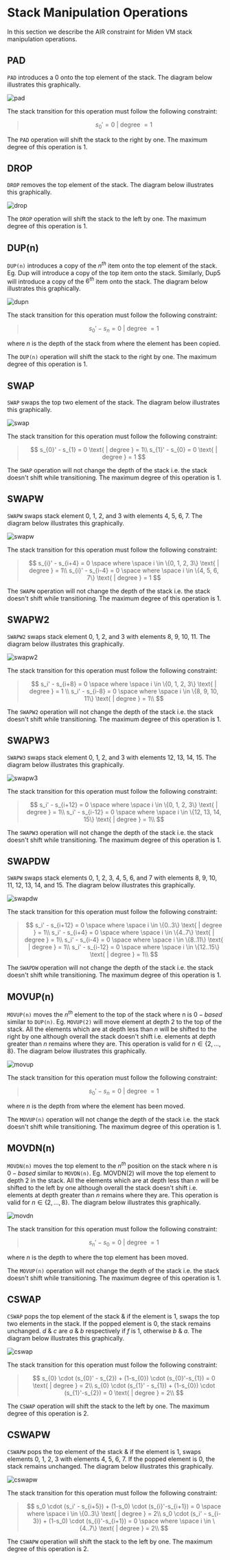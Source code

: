 # Stack Manipulation Operations
In this section we describe the AIR constraint for Miden VM stack manipulation operations. 

## PAD

`PAD` introduces a $0$ onto the top element of the stack. The diagram below illustrates this graphically.

![pad](../../assets/design/stack/stack_manipulation_operations/PAD.png)

The stack transition for this operation must follow the following constraint:

> $$
s_{0}' = 0 \text{ | degree } = 1
$$

The `PAD` operation will shift the stack to the right by one. The maximum degree of this operation is $1$.

## DROP

`DROP` removes the top element of the stack. The diagram below illustrates this graphically.

![drop](../../assets/design/stack/stack_manipulation_operations/DROP.png)

The `DROP` operation will shift the stack to the left by one. The maximum degree of this operation is $1$.

## DUP(n)

`DUP(n)` introduces a copy of the $n^{th}$ item onto the top element of the stack. Eg. Dup will introduce a copy of the top item onto the stack. Similarly, Dup5 will introduce a copy of the $6^{th}$ item onto the stack. The diagram below illustrates this graphically.

![dupn](../../assets/design/stack/stack_manipulation_operations/DUP(n).png)

The stack transition for this operation must follow the following constraint:

> $$
s_{0}' - s_{n} = 0 \text{ | degree } = 1
$$

where $n$ is the depth of the stack from where the element has been copied.

The `DUP(n)` operation will shift the stack to the right by one. The maximum degree of this operation is $1$.

## SWAP

`SWAP` swaps the top two element of the stack. The diagram below illustrates this graphically.

![swap](../../assets/design/stack/stack_manipulation_operations/SWAP.png)

The stack transition for this operation must follow the following constraint:

> $$
s_{0}' - s_{1} = 0 \text{ | degree } = 1\\
s_{1}' - s_{0} = 0 \text{ | degree } = 1
$$


The `SWAP` operation will not change the depth of the stack i.e. the stack doesn't shift while transitioning. The maximum degree of this operation is $1$.

## SWAPW

`SWAPW` swaps stack element 0, 1, 2, and 3 with elements 4, 5, 6, 7. The diagram below illustrates this graphically.

![swapw](../../assets/design/stack/stack_manipulation_operations/SWAPW.png)

The stack transition for this operation must follow the following constraint:

> $$
s_{i}' - s_{i+4} = 0 \space where \space i \in \{0, 1, 2, 3\} \text{ | degree } = 1\\
s_{i}' - s_{i-4} = 0 \space where \space i \in \{4, 5, 6, 7\} \text{ | degree } = 1
$$


The `SWAPW` operation will not change the depth of the stack i.e. the stack doesn't shift while transitioning. The maximum degree of this operation is $1$.

## SWAPW2

`SWAPW2` swaps stack element 0, 1, 2, and 3 with elements 8, 9, 10, 11. The diagram below illustrates this graphically.

![swapw2](../../assets/design/stack/stack_manipulation_operations/SWAPW2.png)

The stack transition for this operation must follow the following constraint:

> $$
s_i' - s_{i+8} = 0 \space where \space i \in \{0, 1, 2, 3\} \text{ | degree } = 1 \\
s_i' - s_{i-8} = 0 \space where \space i \in \{8, 9, 10, 11\} \text{ | degree } = 1\\
$$


The `SWAPW2` operation will not change the depth of the stack i.e. the stack doesn't shift while transitioning. The maximum degree of this operation is $1$.

## SWAPW3

`SWAPW3` swaps stack element 0, 1, 2, and 3 with elements 12, 13, 14, 15. The diagram below illustrates this graphically.

![swapw3](../../assets/design/stack/stack_manipulation_operations/SWAPW3.png)

The stack transition for this operation must follow the following constraint:

> $$
s_i' - s_{i+12} = 0 \space where \space i \in \{0, 1, 2, 3\} \text{ | degree } = 1\\
s_i' - s_{i-12} = 0 \space where \space i \in \{12, 13, 14, 15\} \text{ | degree } = 1\\
$$


The `SWAPW3` operation will not change the depth of the stack i.e. the stack doesn't shift while transitioning. The maximum degree of this operation is $1$.

## SWAPDW

`SWAPW` swaps stack elements 0, 1, 2, 3, 4, 5, 6, and 7 with elements 8, 9, 10, 11, 12, 13, 14, and 15. The diagram below illustrates this graphically.

![swapdw](../../assets/design/stack/stack_manipulation_operations/SWAPDW.png)

The stack transition for this operation must follow the following constraint:

> $$
s_i' - s_{i+12} = 0 \space where \space i \in \{0..3\}   \text{ | degree } = 1\\
s_i' - s_{i+4}  = 0 \space where \space i \in \{4..7\}   \text{ | degree } = 1\\
s_i' - s_{i-4}  = 0 \space where \space i \in \{8..11\}  \text{ | degree } = 1\\
s_i' - s_{i-12} = 0 \space where \space i \in \{12..15\} \text{ | degree } = 1\\
$$

The `SWAPDW` operation will not change the depth of the stack i.e. the stack doesn't shift while transitioning. The maximum degree of this operation is $1$.

## MOVUP(n)

`MOVUP(n)` moves the $n^{th}$ element to the top of the stack where n is $0-based$ similar to `DUP(n)`. Eg. `MOVUP(2)` will move element at depth $2$ to the top of the stack. All the elements which are at depth less than $n$ will be shifted to the right by one although overall the stack doesn't shift i.e. elements at depth greater than $n$ remains where they are. This operation is valid for $n \in \{2, ..., 8\}$. The diagram below illustrates this graphically.

![movup](../../assets/design/stack/stack_manipulation_operations/MOVUP(n).png)

The stack transition for this operation must follow the following constraint:

> $$
s_0' - s_n = 0 \text{ | degree } = 1
$$

where $n$ is the depth from where the element has been moved.

The `MOVUP(n)` operation will not change the depth of the stack i.e. the stack doesn't shift while transitioning. The maximum degree of this operation is $1$.

## MOVDN(n)

`MOVDN(n)` moves the top element to the $n^{th}$ position on the stack where n is $0-based$ similar to `MOVDN(n)`. Eg. MOVDN(2) will move the top element to depth $2$ in the stack. All the elements which are at depth less than $n$ will be shifted to the left by one although overall the stack doesn't shift i.e. elements at depth greater than $n$ remains where they are. This operation is valid for $n \in \{2, ..., 8\}$. The diagram below illustrates this graphically.

![movdn](../../assets/design/stack/stack_manipulation_operations/MOVDN(n).png)

The stack transition for this operation must follow the following constraint:

> $$
s_n' - s_0 = 0 \text{ | degree } = 1
$$

where $n$ is the depth to where the top element has been moved.

The `MOVUP(n)` operation will not change the depth of the stack i.e. the stack doesn't shift while transitioning. The maximum degree of this operation is $1$.

## CSWAP

`CSWAP` pops the top element of the stack & if the element is $1$, swaps the top two elements in the stack. If the popped element is $0$, the stack remains unchanged. $d$ & $c$ are $a$ & $b$ respectively if $f$ is $1$, otherwise $b$ & $a$. The diagram below illustrates this graphically.

![cswap](../../assets/design/stack/stack_manipulation_operations/CSWAP.png)

The stack transition for this operation must follow the following constraint:

> $$
s_{0} \cdot (s_{0}' - s_{2}) + (1-s_{0}) \cdot (s_{0}'-s_{1}) = 0 \text{ | degree } = 2\\
s_{0} \cdot (s_{1}' - s_{1}) + (1-s_{0}) \cdot (s_{1}'-s_{2}) = 0 \text{ | degree } = 2\\
$$


The `CSWAP` operation will shift the stack to the left by one. The maximum degree of this operation is $2$.

## CSWAPW

`CSWAPW` pops the top element of the stack & if the element is $1$, swaps elements $0$, $1$, $2$, $3$ with elements $4$, $5$, $6$, $7$. If the popped element is $0$, the stack remains unchanged. The diagram below illustrates this graphically.

![cswapw](../../assets/design/stack/stack_manipulation_operations/CSWAPW.png)

The stack transition for this operation must follow the following constraint:

> $$
s_0 \cdot (s_i' - s_{i+5}) + (1-s_0) \cdot (s_{i}'-s_{i+1}) = 0 \space where \space i \in \{0..3\}  \text{ | degree } = 2\\
s_0 \cdot (s_i' - s_{i-3}) + (1-s_0) \cdot (s_{i}'-s_{i+1}) = 0 \space where \space i \in \{4..7\} \text{ | degree } = 2\\
$$

The `CSWAPW` operation will shift the stack to the left by one. The maximum degree of this operation is $2$.